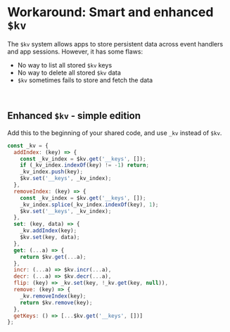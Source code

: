 # Workaround: Smart and enhanced `$kv`

The `$kv` system allows apps to store persistent data across event handlers and app sessions. However, it has some flaws:
* No way to list all stored `$kv` keys
* No way to delete all stored `$kv` data
* `$kv` sometimes fails to store and fetch the data

&nbsp;

## Enhanced `$kv` - simple edition
Add this to the beginning of your shared code, and use `_kv` instead of `$kv`.

```javascript
const _kv = {
  addIndex: (key) => {
    const _kv_index = $kv.get('__keys', []);
    if (_kv_index.indexOf(key) != -1) return;
    _kv_index.push(key);
    $kv.set('__keys', _kv_index);
  },
  removeIndex: (key) => {
    const _kv_index = $kv.get('__keys', []);
    _kv_index.splice(_kv_index.indexOf(key), 1);
    $kv.set('__keys', _kv_index);
  },
  set: (key, data) => {
    _kv.addIndex(key);
    $kv.set(key, data);
  },
  get: (...a) => {
    return $kv.get(...a);
  },
  incr: (...a) => $kv.incr(...a),
  decr: (...a) => $kv.decr(...a),
  flip: (key) => _kv.set(key, !_kv.get(key, null)),
  remove: (key) => {
    _kv.removeIndex(key);
    return $kv.remove(key);
  },
  getKeys: () => [...$kv.get('__keys', [])]
};
```